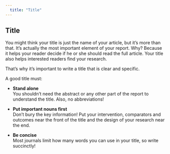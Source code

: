 ```yaml
---
  title: "Title"
---
```


## Title

You might think your title is just the name of your article, but it’s more than that. It’s actually the most important element of your report. Why? Because it helps your reader decide if he or she should read the full article. Your title also helps interested readers find your research. 

That’s why it’s important to write a title that is clear and specific. 

A good title must:
<br>

- **Stand alone** <br>You shouldn’t need the abstract or any other part of the report to understand the title. Also, no abbreviations!<br>

- **Put important nouns first** <br>Don’t bury the key information! Put your intervention, comparators and outcomes near the front of the title and the design of your research near the end.<br>
- **Be concise** <br>Most journals limit how many words you can use in your title, so write succinctly!<br><br>
